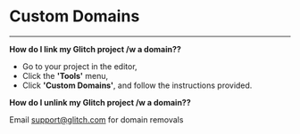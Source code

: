 # Custom Domains

---

**How do I link my Glitch project /w a domain??**

- Go to your project in the editor,
- Click the **'Tools'** menu,
- Click **'Custom Domains'**, and follow the instructions provided.

**How do I unlink my Glitch project /w a domain??**

Email [support@glitch.com](mailto:support@glitch.com) for domain removals
